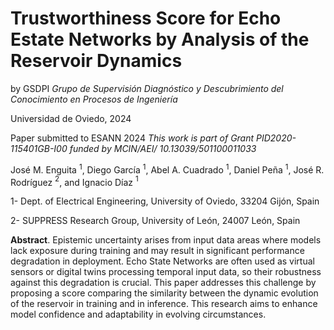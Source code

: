 # Trustworthiness Score for Echo Estate Networks by Analysis of the Reservoir Dynamics
by GSDPI *Grupo de Supervisión Diagnóstico y Descubrimiento del Conocimiento en Procesos de Ingeniería*

Universidad de Oviedo, 2024

Paper submitted to ESANN 2024
*This work is part of Grant PID2020-115401GB-I00 funded by MCIN/AEI/ 10.13039/501100011033*

José M. Enguita $^1$, Diego García $^1$, Abel A. Cuadrado $^1$, Daniel Peña $^1$, José R. Rodríguez $^2$, and Ignacio Díaz $^1$

1- Dept. of Electrical Engineering, University of Oviedo, 33204 Gijón, Spain

2- SUPPRESS Research Group, University of León, 24007 León, Spain

**Abstract**. Epistemic uncertainty arises from input data areas where models lack exposure during training and may result in significant performance degradation in deployment. Echo State Networks are often used as virtual sensors or digital twins processing temporal input data, so their robustness against this degradation is crucial. This paper addresses this challenge by proposing a score comparing the similarity between the dynamic evolution of the reservoir in training and in inference. This research aims to enhance model confidence and adaptability in evolving circumstances.
